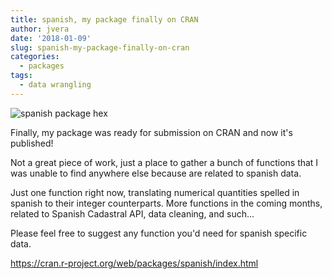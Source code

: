 ```yaml
---
title: spanish, my package finally on CRAN
author: jvera
date: '2018-01-09'
slug: spanish-my-package-finally-on-cran
categories:
  - packages
tags:
  - data wrangling
---
```


![spanish package hex](/images/logo.png)

Finally, my package was ready for submission on CRAN and now it's published!

Not a great piece of work, just a place to gather a bunch of functions that I was unable to find anywhere else because are related to spanish data.

Just one function right now, translating numerical quantities spelled in spanish to their integer counterparts.
More functions in the coming months, related to Spanish Cadastral API, data cleaning, and such...

Please feel free to suggest any function you'd need for spanish specific data.

https://cran.r-project.org/web/packages/spanish/index.html

